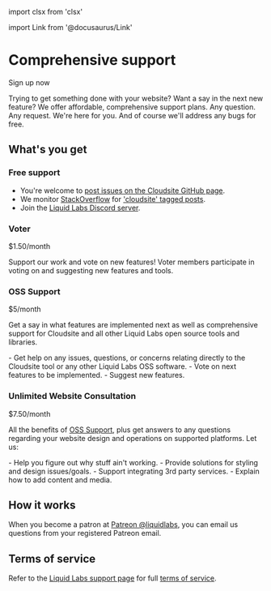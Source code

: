 import clsx from 'clsx'

import Link from '@docusaurus/Link'

# Comprehensive support

<div className="row">
  <Link
    className={clsx('button', 'button--secondary button--lg col col--4 col--offset-4')}
    style={{margin: '1rem auto' }}
    to="https://patreon.com/liquidlabs">
    Sign up now
  </Link>
</div>

Trying to get something done with your website? Want a say in the next new feature? We offer affordable, comprehensive support plans. Any question. Any request. We're here for you. And of course we'll address any bugs for free.

## What's you get

### Free support

- You're welcome to [post issues on the Cloudsite GitHub page](https://github.com/liquid-labs/cloudsite/issues).
- We monitor [StackOverflow](https://stackoverflow.com) for ['cloudsite' tagged posts](https://stackoverflow.com/questions/tagged/cloudsite).
- Join the [Liquid Labs Discord server](https://discord.gg/YA8Cw9HDWT).

### Voter
<div class="sub-title">
$1.50/month
</div>

Support our work and vote on new features! Voter members participate in voting on and suggesting new features and tools.

### OSS Support
<div class="sub-title">
$5/month
</div>

Get a say in what features are implemented next as well as comprehensive support for Cloudsite and all other Liquid Labs open source tools and libraries.
<div class="flow-list">
- Get help on any issues, questions, or concerns relating directly to the Cloudsite tool or any other Liquid Labs OSS software.
- Vote on next features to be implemented.
- Suggest new features.
</div>

### Unlimited Website Consultation
<div class="sub-title">
$7.50/month
</div>

All the benefits of [OSS Support](#oss-support), plus get answers to any questions regarding your website design and operations on supported platforms. Let us:
<div class="flow-list">
- Help you figure out why stuff ain't working.
- Provide solutions for styling and design issues/goals.
- Support integrating 3rd party services.
- Explain how to add content and media.
</div>

<!--
### Technology partner for individuals and businesses

All the benefits of [Unlimited Website Consultation](#unlimited-website-consultation), plus:

- Benefit from our decades of experience in technology and cybersecurity; get advice and support on anything tech related. Ask us anything related to:
  - software design and development,
  - data design,
  - operations,
  - CI/CD,
  - vendor/tool evaluation,
  - cybersecurity, and
  - pretty much any technical question you can think of.
- Given access to your repos, we can provide code reviews upon request.
- We provide operational support and can help with deploy and production issues.
-->

## How it works

When you become a patron at [Patreon @liquidlabs](https://patreon.com/liquidlabs), you can email us questions from your registered Patreon email.

## Terms of service

Refer to the [Liquid Labs support page](https://liquid-labs.com/support) for full [terms of service](https://liquid-labs.com/support#terms-of-service).